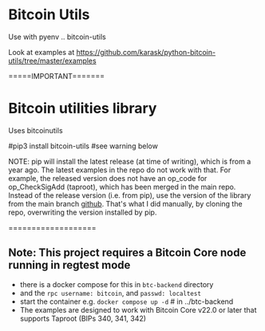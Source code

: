 # Bitcoin Utils
Use with pyenv .. bitcoin-utils

Look at examples at https://github.com/karask/python-bitcoin-utils/tree/master/examples

=====IMPORTANT=======

# Bitcoin utilities library
Uses bitcoinutils 

#pip3 install bitcoin-utils #see warning below

NOTE: pip will install the latest release (at time of writing), which is from a year ago. The latest examples in the repo do not work with that. For example, the released version does not have an op_code for op_CheckSigAdd (taproot), which has been merged in the main repo. Instead of the release version (i.e. from pip), use the version of the library from the main branch [github](https://github.com/karask/python-bitcoin-utils). That's what I did manually, by cloning the repo, overwriting the version installed by pip.

===================

## Note: This project requires a Bitcoin Core node running in regtest mode
- there is a docker compose for this in `btc-backend` directory
- and the `rpc username: bitcoin`, and `passwd: localtest`
- start the container e.g. `docker compose up -d` # in ../btc-backend
- The examples are designed to work with Bitcoin Core v22.0 or later that supports Taproot (BIPs 340, 341, 342) 


